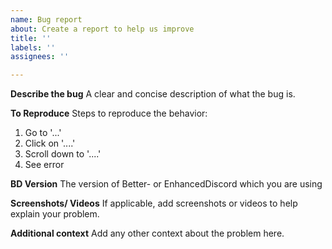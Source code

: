 ```yaml
---
name: Bug report
about: Create a report to help us improve
title: ''
labels: ''
assignees: ''

---
```


**Describe the bug**
A clear and concise description of what the bug is.

**To Reproduce**
Steps to reproduce the behavior:
1. Go to '...'
2. Click on '....'
3. Scroll down to '....'
4. See error


**BD Version**
The version of Better- or EnhancedDiscord which you are using

**Screenshots/ Videos**
If applicable, add screenshots or videos to help explain your problem.

**Additional context**
Add any other context about the problem here.
